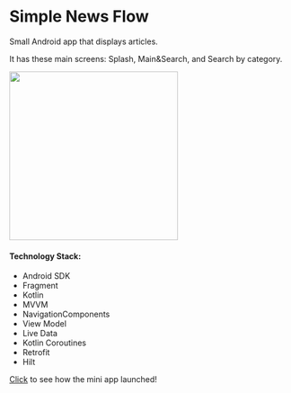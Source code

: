 ﻿# Simple News Flow
 
Small Android app that displays articles.

It has these main screens: Splash, Main&Search, and Search by category.

<img src="https://github.com/user-attachments/assets/9c7ecb9e-e209-4b6a-9274-45688d411b08" width="300" height="300" />


#### Technology Stack:
- Android SDK
- Fragment
- Kotlin
- MVVM
- NavigationComponents
- View Model
- Live Data
- Kotlin Coroutines
- Retrofit
- Hilt

[Click](https://jd-oleksandra-dorofieieva.wistia.com/medias/hlp39i11ym) to see how the mini app launched! 
